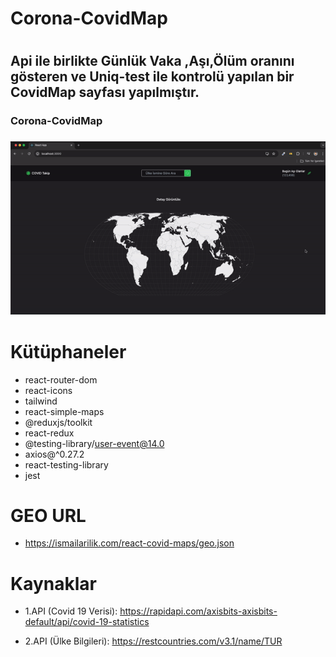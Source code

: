 <h1>Corona-CovidMap<h1>

<h2>Api ile birlikte Günlük Vaka ,Aşı,Ölüm oranını gösteren ve Uniq-test ile kontrolü yapılan bir CovidMap sayfası yapılmıştır.</h2>

<h3>Corona-CovidMap<h3>

<img src="corona-map.gif"/>

# Kütüphaneler

- react-router-dom
- react-icons
- tailwind
- react-simple-maps
- @reduxjs/toolkit
- react-redux
- @testing-library/user-event@14.0
- axios@^0.27.2
- react-testing-library
- jest

# GEO URL

- https://ismailarilik.com/react-covid-maps/geo.json

# Kaynaklar

- 1.API (Covid 19 Verisi): https://rapidapi.com/axisbits-axisbits-default/api/covid-19-statistics

- 2.API (Ülke Bilgileri): https://restcountries.com/v3.1/name/TUR
